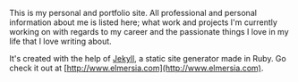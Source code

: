 This is my personal and portfolio site. All professional and personal information about me is listed here; what work and projects I'm currently working on with regards to my career and the passionate things I love in my life that I love writing about.

It's created with the help of [Jekyll](http://jekyllrb.com), a static site generator made in Ruby. Go check it out at [http://www.elmersia.com](http://www.elmersia.com).